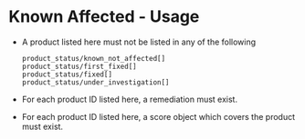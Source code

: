 # Known Affected - Usage

* A product listed here must not be listed in any of the following

  ```
  product_status/known_not_affected[]
  product_status/first_fixed[]
  product_status/fixed[]
  product_status/under_investigation[]
  ```

* For each product ID listed here, a remediation must exist.

* For each product ID listed here, a score object which covers the product must exist.
